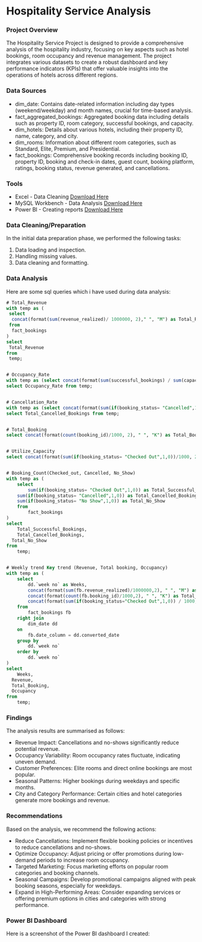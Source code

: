 # Hospitality Service Analysis

### Project Overview

The Hospitality Service Project is designed to provide a comprehensive analysis of the hospitality industry, focusing on key aspects such as hotel bookings, room occupancy and revenue management. The project integrates various datasets to create a robust dashboard and key performance indicators (KPIs) that offer valuable insights into the operations of hotels across different regions.

### Data Sources

- dim_date: Contains date-related information including day types (weekend/weekday) and month names, crucial for time-based analysis.
- fact_aggregated_bookings: Aggregated booking data including details such as property ID, room category, successful bookings, and capacity.
- dim_hotels: Details about various hotels, including their property ID, name, category, and city.
- dim_rooms: Information about different room categories, such as Standard, Elite, Premium, and Presidential.
- fact_bookings: Comprehensive booking records including booking ID, property ID, booking and check-in dates, guest count, booking platform, ratings, booking status, revenue generated, and cancellations.

### Tools
- Excel - Data Cleaning [Download Here](https://microsoft.com)
- MySQL Workbench - Data Analysis [Download Here](https://dev.mysql.com/downloads/workbench/)
- Power BI - Creating reports [Download Here](https://www.microsoft.com/en-us/download/details.aspx?id=58494)


### Data Cleaning/Preparation
In the initial data preparation phase, we performed the following tasks:
1. Data loading and inspection.
2. Handling missing values.
3. Data cleaning and formatting.

### Data Analysis
Here are some sql queries which i have used during data analysis:

```sql
# Total_Revenue
with temp as (
 select
  concat(format(sum(revenue_realized)/ 1000000, 2)," ", "M") as Total_Revenue
 from
  fact_bookings
)
select
 Total_Revenue
from
 temp;


# Occupancy_Rate
with temp as (select concat(format(sum(successful_bookings) / sum(capacity) * 100,0), " ", "%") as Occupancy_Rate from fact_aggregated_bookings)
select Occupancy_Rate from temp;


# Cancellation_Rate
with temp as (select concat(format(sum(if(booking_status= "Cancelled",1,0)) / count(booking_id) * 100, 2), " ", "%") as Total_Cancelled_Bookings from fact_bookings)
select Total_Cancelled_Bookings from temp;


# Total_Booking
select concat(format(count(booking_id)/1000, 2), " ", "K") as Total_Booking from fact_bookings;


# Utilize_Capacity
select concat(format(sum(if(booking_status= "Checked Out",1,0))/1000, 2), " ", "K") as Utilized_Capacity from fact_bookings;


# Booking_Count(Checked_out, Cancelled, No_Show)
with temp as (
	select 
		sum(if(booking_status= "Checked Out",1,0)) as Total_Successful_Bookings,
    sum(if(booking_status= "Cancelled",1,0)) as Total_Cancelled_Bookings,
    sum(if(booking_status= "No Show",1,0)) as Total_No_Show
	from 
		fact_bookings
)
select
	Total_Successful_Bookings,
	Total_Cancelled_Bookings,
  Total_No_Show
from 
	temp;	


# Weekly trend Key trend (Revenue, Total booking, Occupancy)
with temp as (
	select
		dd.`week no` as Weeks,
        concat(format(sum(fb.revenue_realized)/1000000,2), " ", "M") as Revenue,
        concat(format(count(fb.booking_id)/1000,2), " ", "K") as Total_Booking,
        concat(format(sum(if(booking_status="Checked Out",1,0)) / 1000, 2), " ", "K") as Occupancy
	from
		fact_bookings fb
	right join
		dim_date dd
	on
		fb.date_column = dd.converted_date
	group by
		dd.`week no`
	order by
		dd.`week no`
)
select
	Weeks,
  Revenue, 
  Total_Booking,
  Occupancy
from
	temp;
```


### Findings

The analysis results are summarised as follows:
- Revenue Impact: Cancellations and no-shows significantly reduce potential revenue.
- Occupancy Variability: Room occupancy rates fluctuate, indicating uneven demand.
- Customer Preferences: Elite rooms and direct online bookings are most popular.
- Seasonal Patterns: Higher bookings during weekdays and specific months.
- City and Category Performance: Certain cities and hotel categories generate more bookings and revenue.


### Recommendations

Based on the analysis, we recommend the following actions:
- Reduce Cancellations: Implement flexible booking policies or incentives to reduce cancellations and no-shows.
- Optimize Occupancy: Adjust pricing or offer promotions during low-demand periods to increase room occupancy.
- Targeted Marketing: Focus marketing efforts on popular room categories and booking channels.
- Seasonal Campaigns: Develop promotional campaigns aligned with peak booking seasons, especially for weekdays.
- Expand in High-Performing Areas: Consider expanding services or offering premium options in cities and categories with strong performance.


### Power BI Dashboard 

Here is a screenshot of the Power BI dashboard I created:









